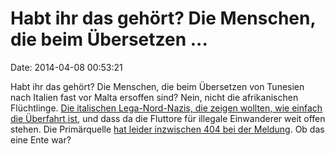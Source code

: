 Habt ihr das gehört? Die Menschen, die beim Übersetzen \...
===========================================================

Date: 2014-04-08 00:53:21

Habt ihr das gehört? Die Menschen, die beim Übersetzen von Tunesien nach
Italien fast vor Malta ersoffen sind? Nein, nicht die afrikanischen
Flüchtlinge. [Die italischen Lega-Nord-Nazis, die zeigen wollten, wie
einfach die Überfahrt
ist](http://www.huffingtonpost.co.uk/2014/04/07/italy-drown-immigration_n_5103975.html?utm_hp_ref=uk),
und dass da die Fluttore für illegale Einwanderer weit offen stehen. Die
Primärquelle [hat leider inzwischen 404 bei der
Meldung](http://www.independent.com.mt/articles/2014-04-06/news/lega-nord-activists-sortie-on-tunisia-flounders-in-farce-off-malta-4517920768/).
Ob das eine Ente war?
